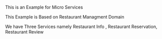 This is an Example for Micro Services 

This Example is Based on Restaurant Managment Domain

We have Three Services namely Restaurant Info , Restaurant Reservation, Restaurant Review 

